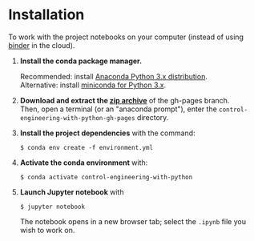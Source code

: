 Installation 
============

To work with the project notebooks on your computer (instead of using [binder](https://mybinder.org/) in the cloud).

 1. **Install the conda package manager.** 
 
    Recommended: install [Anaconda Python 3.x distribution](https://www.anaconda.com/distribution/).  
    Alternative: install [miniconda for Python 3.x](https://docs.conda.io/en/latest/miniconda.html).

 2. **Download and extract the [zip archive](https://github.com/boisgera/control-engineering-with-python/archive/gh-pages.zip)** 
    of the gh-pages branch.  
    Then, open a terminal (or an "anaconda prompt"), enter the `control-engineering-with-python-gh-pages` directory.
    
 3. **Install the project dependencies** with the command:
 
        $ conda env create -f environment.yml
        
 4. **Activate the conda environment** with:
 
        $ conda activate control-engineering-with-python
        
 5. **Launch Jupyter notebook** with
 
        $ jupyter notebook
        
    The notebook opens in a new browser tab; select the `.ipynb` file you wish to work on.
    
    
